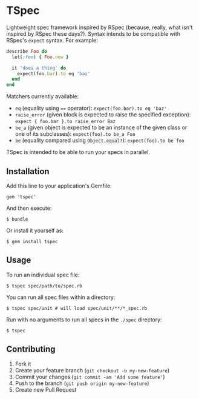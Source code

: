 # TSpec

Lightweight spec framework inspired by RSpec (because, really, what isn't inspired by RSpec these days?). Syntax intends to be compatible with RSpec's `expect` syntax. For example:

```ruby
describe Foo do
  let(:foo) { Foo.new }

  it 'does a thing' do
    expect(foo.bar).to eq 'baz'
  end
end
```

Matchers currently available:

- `eq` (equality using `==` operator): `expect(foo.bar).to eq 'baz'`
- `raise_error` (given block is expected to raise the specified exception): `expect { foo.bar }.to raise_error Baz`
- `be_a` (given object is expected to be an instance of the given class or one of its subclasses): `expect(foo).to be_a Foo`
- `be` (equality compared using `Object.equal?`): `expect(foo).to be foo`

TSpec is intended to be able to run your specs in parallel.

## Installation

Add this line to your application's Gemfile:

    gem 'tspec'

And then execute:

    $ bundle

Or install it yourself as:

    $ gem install tspec

## Usage

To run an individual spec file:

    $ tspec spec/path/to/spec.rb

You can run all spec files within a directory:

    $ tspec spec/unit # will load spec/unit/**/*_spec.rb

Run with no arguments to run all specs in the `./spec` directory:

    $ tspec

## Contributing

1. Fork it
2. Create your feature branch (`git checkout -b my-new-feature`)
3. Commit your changes (`git commit -am 'Add some feature'`)
4. Push to the branch (`git push origin my-new-feature`)
5. Create new Pull Request
